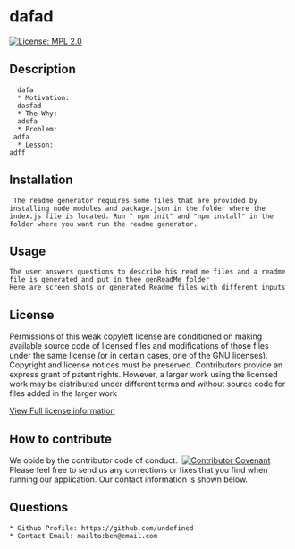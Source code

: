# dafad
  [![License: MPL 2.0](https://img.shields.io/badge/License-MPL%202.0-brightgreen.svg)](https://opensource.org/licenses/MPL-2.0)
  ## Description
      dafa
      * Motivation: 
      dasfad
      * The Why: 
      adsfa
      * Problem:
     adfa
      * Lesson:
    adff
  ## Installation
     The readme generator requires some files that are provided by installing node modules and package.json in the folder where the index.js file is located. Run " npm init" and "npm install" in the folder where you want run the readme generator.
    
  ## Usage
    The user answers questions to describe his read me files and a readme file is generated and put in thee genReadMe folder
    Here are screen shots or generated Readme files with different inputs
  
  ## License
   Permissions of this weak copyleft license are conditioned on making available source code of licensed files and modifications of those files under the same license (or in certain cases, one of the GNU licenses). Copyright and license notices must be preserved. Contributors provide an express grant of patent rights. However, a larger work using the licensed work may be distributed under different terms and without source code for files added in the larger work

  [View Full license information ](https://choosealicense.com/licenses/mpl-2.0/)

  ## How to contribute
   We obide by the contributor code of conduct.&nbsp;
   [![Contributor Covenant](https://img.shields.io/badge/Contributor%20Covenant-2.1-4baaaa.svg)](code_of_conduct.md)&nbsp;
   Please feel free to send us any corrections or fixes that you find when running our application. Our contact information is shown below.
  
   ## Questions
    * Github Profile: https://github.com/undefined
    * Contact Email: mailto:ben@email.com
